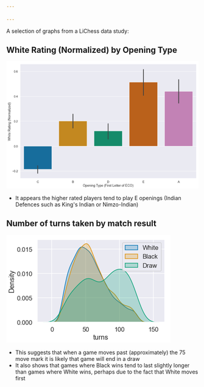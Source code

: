 ```yaml
---

---
```

A selection of graphs from a LiChess data study:

## White Rating (Normalized) by Opening Type

![White Rating (Normalized) by Opening Type](/assets/images/Opening_Type_v_Rating.png "White Rating (Normalized) by Opening Type")

- It appears the higher rated players tend to play E openings (Indian Defences such as King's Indian or Nimzo-Indian)

## Number of turns taken by match result

![Number of turns taken by match result](/assets/images/Turns_Dist_by_Result.png "Number of turns taken by match result")

- This suggests that when a game moves past (approximately) the 75 move mark it is likely that game will end in a draw
- It also shows that games where Black wins tend to last slightly longer than games where White wins, perhaps due to the fact that White moves first 